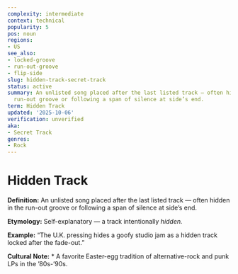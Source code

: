 ```yaml
---
complexity: intermediate
context: technical
popularity: 5
pos: noun
regions:
- US
see_also:
- locked-groove
- run-out-groove
- flip-side
slug: hidden-track-secret-track
status: active
summary: An unlisted song placed after the last listed track — often hidden in the
  run-out groove or following a span of silence at side’s end.
term: Hidden Track
updated: '2025-10-06'
verification: unverified
aka:
- Secret Track
genres:
- Rock
---
```


# Hidden Track

**Definition:** An unlisted song placed after the last listed track — often hidden in the run-out groove or following a span of silence at side’s end.

**Etymology:** Self-explanatory — a track intentionally *hidden.*

**Example:** “The U.K. pressing hides a goofy studio jam as a hidden track locked after the fade-out.”

**Cultural Note:** * A favorite Easter-egg tradition of alternative-rock and punk LPs in the ’80s-’90s.

